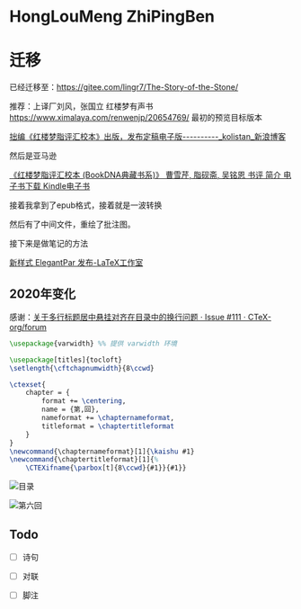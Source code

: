 <!--
 * @Author: your name
 * @Date: 2020-04-24 15:31:30
 * @LastEditTime: 2020-04-27 14:49:29
 * @LastEditors: your name
 * @Description: In User Settings Edit
 * @FilePath: \HongLouMeng-ZhiPingBen\README.md
 -->
# HongLouMeng ZhiPingBen


# 迁移
已经迁移至：https://gitee.com/lingr7/The-Story-of-the-Stone/

推荐：上译厂刘风，张国立 红楼梦有声书 https://www.ximalaya.com/renwenjp/20654769/
最初的预览目标版本

[拙编《红楼梦脂评汇校本》出版，发布定稿电子版----------_kolistan_新浪博客 ](http://blog.sina.com.cn/s/blog_5057dca80101es12.html)

然后是亚马逊

[《红楼梦脂评汇校本 (BookDNA典藏书系)》 曹雪芹, 脂砚斋, 吴铭恩 书评 简介 电子书下载 Kindle电子书](  https://www.amazon.cn/dp/B00M2R1RKQ?t=hwg_ca_fx_7-23&tag=hwg_ca_fx_7-23)

接着我拿到了epub格式，接着就是一波转换

然后有了中间文件，重绘了批注图。

接下来是做笔记的方法

[新样式 ElegantPar 发布-LaTeX工作室](http://www.latexstudio.net/archives/2528)

## 2020年变化

感谢：[关于多行标题居中悬挂对齐在目录中的换行问题 · Issue #111 · CTeX-org/forum]( https://github.com/CTeX-org/forum/issues/111) 

```latex
\usepackage{varwidth} %% 提供 varwidth 环境

\usepackage[titles]{tocloft}
\setlength{\cftchapnumwidth}{8\ccwd}

\ctexset{
	chapter = {
		format += \centering,
		name = {第,回},
		nameformat += \chapternameformat,
		titleformat = \chaptertitleformat
	}
}
\newcommand{\chapternameformat}[1]{\kaishu #1}
\newcommand{\chaptertitleformat}[1]{%
	\CTEXifname{\parbox[t]{8\ccwd}{#1}}{#1}}
```



![目录](https://picture-1258475985.cos.ap-chengdu.myqcloud.com/imgimage-20200427142625952.png)


![第六回](https://picture-1258475985.cos.ap-chengdu.myqcloud.com/img20200427143158.png)

## Todo
- [ ] 诗句

- [ ] 对联

- [ ] 脚注

